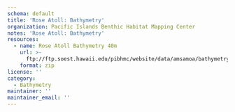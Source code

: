 ```yaml
---
schema: default
title: 'Rose Atoll: Bathymetry'
organization: Pacific Islands Benthic Habitat Mapping Center
notes: 'Rose Atoll: Bathymetry'
resources:
  - name: Rose Atoll Bathymetry 40m
    url: >-
      ftp://ftp.soest.hawaii.edu/pibhmc/website/data/amsamoa/bathymetry/Rose_40m.asc.zip
    format: zip
license: ''
category:
  - Bathymetry
maintainer: ''
maintainer_email: ''
---
```

